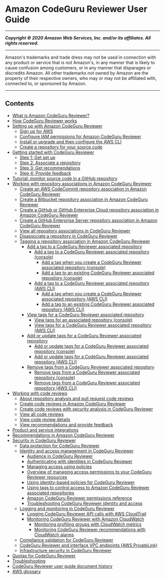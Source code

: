 # Amazon CodeGuru Reviewer User Guide

-----
*****Copyright &copy; 2020 Amazon Web Services, Inc. and/or its affiliates. All rights reserved.*****

-----
Amazon's trademarks and trade dress may not be used in 
     connection with any product or service that is not Amazon's, 
     in any manner that is likely to cause confusion among customers, 
     or in any manner that disparages or discredits Amazon. All other 
     trademarks not owned by Amazon are the property of their respective
     owners, who may or may not be affiliated with, connected to, or 
     sponsored by Amazon.

-----
## Contents
+ [What is Amazon CodeGuru Reviewer?](welcome.md)
+ [How CodeGuru Reviewer works](how-codeguru-reviewer-works.md)
+ [Setting up with Amazon CodeGuru Reviewer](setting-up-codeguru-reviewer.md)
   + [Sign up for AWS](get-set-up-sign-up-for-aws.md)
   + [Configure IAM permissions for Amazon CodeGuru Reviewer](get-set-up-configure-iam-permissions.md)
   + [Install or upgrade and then configure the AWS CLI](get-set-up-install-cli.md)
   + [Create a repository for your source code](get-set-up-setup-repository.md)
+ [Getting started with CodeGuru Reviewer](getting-started-with-guru.md)
   + [Step 1: Get set up](getting-started-prequisites.md)
   + [Step 2: Associate a repository](getting-started-associate-repository.md)
   + [Step 3: Get recommendations](get-results.md)
   + [Step 4: Provide feedback](provide-feedback.md)
+ [Tutorial: monitor source code in a GitHub repository](tutorial-github-reviewer.md)
+ [Working with repository associations in Amazon CodeGuru Reviewer](working-with-repositories.md)
   + [Create an AWS CodeCommit repository association in Amazon CodeGuru Reviewer](create-codecommit-association.md)
   + [Create a Bitbucket repository association in Amazon CodeGuru Reviewer](create-bitbucket-association.md)
   + [Create a GitHub or GitHub Enterprise Cloud repository association in Amazon CodeGuru Reviewer](create-github-association.md)
   + [Create a GitHub Enterprise Server repository association in Amazon CodeGuru Reviewer](create-github-enterprise-association.md)
   + [View all repository associations in CodeGuru Reviewer](repository-association-view-all.md)
   + [Disassociate a repository in CodeGuru Reviewer](disassociate-repository-association.md)
   + [Tagging a repository association in Amazon CodeGuru Reviewer](tag-repository-association.md)
      + [Add a tag to a CodeGuru Reviewer associated repository](how-to-tag-associated-repositories-add.md)
         + [Add a tag to a CodeGuru Reviewer associated repository (console)](how-to-tag-associated-repository-add-console.md)
            + [Add a tag when you create a CodeGuru Reviewer associated repository (console)](how-to-tag-associated-repository-add-on-create-console.md)
            + [Add a tag to an existing CodeGuru Reviewer associated repository (console)](how-to-tag-associated-repository-add-on-existing-console.md)
         + [Add a tag to a CodeGuru Reviewer associated repository (AWS CLI)](how-to-tag-associated-repository-add-cli.md)
            + [Add a tag when you create a CodeGuru Reviewer associated repository (AWS CLI)](how-to-tag-associated-repository-add-on-create-cli.md)
            + [Add a tag to an existing CodeGuru Reviewer associated repository (AWS CLI)](how-to-tag-associated-repository-add-on-existing-cli.md)
      + [View tags for a CodeGuru Reviewer associated repository](how-to-tag-associated-repository-view.md)
         + [View tags for an associated repository (console)](how-to-tag-associated-repository-view-console.md)
         + [View tags for a CodeGuru Reviewer associated repository (AWS CLI)](how-to-tag-associated-repository-view-cli.md)
      + [Add or update tags for a CodeGuru Reviewer associated repository](how-to-tag-associated-repository-update.md)
         + [Add or update tags for a CodeGuru Reviewer associated repository (console)](how-to-tag-associated-repository-update-console.md)
         + [Add or update tags for a CodeGuru Reviewer associated repository (AWS CLI)](how-to-tag-associated-repository-update-cli.md)
      + [Remove tags from a CodeGuru Reviewer associated repository](how-to-tag-associated-repository-remove.md)
         + [Remove tags from a CodeGuru Reviewer associated repository (console)](how-to-tag-associated-repository-rmeove-console.md)
         + [Remove tags from a CodeGuru Reviewer associated repository (AWS CLI)](how-to-tag-associated-repository-remove-cli.md)
+ [Working with code reviews](code-reviews.md)
   + [About repository analysis and pull request code reviews](repository-analysis-vs-pull-request.md)
   + [Create code reviews in Amazon CodeGuru Reviewer](create-code-reviews.md)
   + [Create code reviews with security analysis in CodeGuru Reviewer](code-review-security.md)
   + [View all code reviews](view-all-code-reviews.md)
   + [View code review details](view-code-review-details.md)
   + [View recommendations and provide feedback](give-feedback-from-code-review-details.md)
+ [Product and service integrations](integrations.md)
+ [Recommendations in Amazon CodeGuru Reviewer](recommendations.md)
+ [Security in CodeGuru Reviewer](security.md)
   + [Data protection for CodeGuru Reviewer](data-protection.md)
   + [Identity and access management in CodeGuru Reviewer](auth-and-access-control.md)
      + [Audience in CodeGuru Reviewer](security_iam_audience.md)
      + [Authenticating with identities in CodeGuru Reviewer](security_iam_authentication.md)
      + [Managing access using policies](security_iam_access-manage.md)
      + [Overview of managing access permissions to your CodeGuru Reviewer resources](security_iam_service-with-iam.md)
      + [Using identity-based policies for CodeGuru Reviewer](auth-and-access-control-iam-identity-based-access-control.md)
      + [Using tags to control access to Amazon CodeGuru Reviewer associated repositories](auth-and-access-control-using-tags.md)
      + [Amazon CodeGuru Reviewer permissions reference](auth-and-access-control-permissions-reference.md)
      + [Troubleshooting CodeGuru Reviewer identity and access](security_iam_troubleshoot.md)
   + [Logging and monitoring in CodeGuru Reviewer](security-incident-response.md)
      + [Logging CodeGuru Reviewer API calls with AWS CloudTrail](logging-using-cloudtrail.md)
      + [Monitoring CodeGuru Reviewer with Amazon CloudWatch](monitoring.md)
         + [Monitoring profiling groups with CloudWatch metrics](cloudwatch-metric.md)
         + [Monitoring CodeGuru Reviewer recommendations with CloudWatch alarms](cloudwatch-alarm.md)
   + [Compliance validation for CodeGuru Reviewer](codeguru-reviewer-compliance.md)
   + [CodeGuru Reviewer and interface VPC endpoints (AWS PrivateLink)](vpc-interface-endpoints.md)
   + [Infrastructure security in CodeGuru Reviewer](infrastructure-security.md)
+ [Quotas for CodeGuru Reviewer](quotas.md)
+ [Troubleshooting](troubleshooting.md)
+ [CodeGuru Reviewer user guide document history](doc-history.md)
+ [AWS glossary](glossary.md)